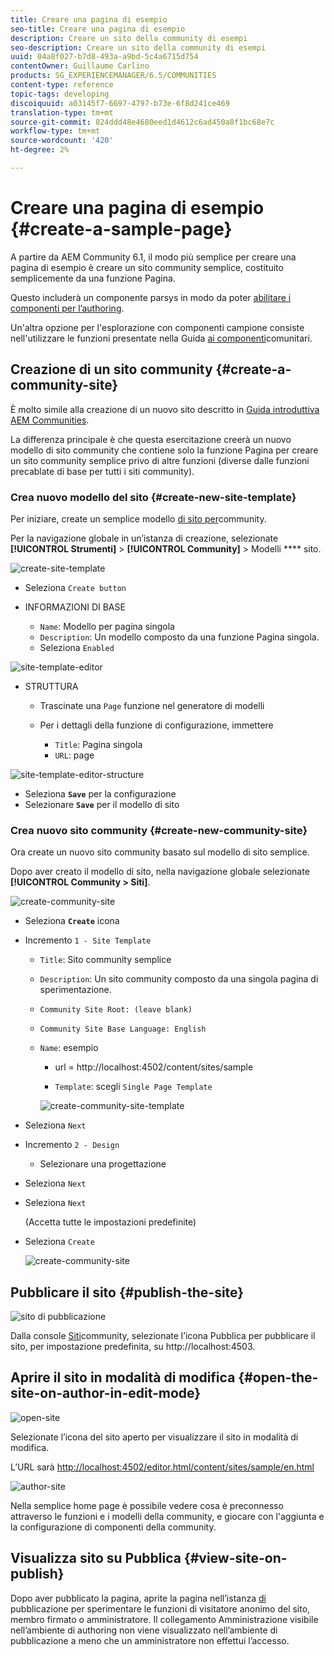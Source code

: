 ```yaml
---
title: Creare una pagina di esempio
seo-title: Creare una pagina di esempio
description: Creare un sito della community di esempi
seo-description: Creare un sito della community di esempi
uuid: 04a8f027-b7d8-493a-a9bd-5c4a6715d754
contentOwner: Guillaume Carlino
products: SG_EXPERIENCEMANAGER/6.5/COMMUNITIES
content-type: reference
topic-tags: developing
discoiquuid: a03145f7-6697-4797-b73e-6f8d241ce469
translation-type: tm+mt
source-git-commit: 824ddd48e4680eed1d4612c6ad450a8f1bc68e7c
workflow-type: tm+mt
source-wordcount: '420'
ht-degree: 2%

---
```



# Creare una pagina di esempio {#create-a-sample-page}

A partire da AEM Community 6.1, il modo più semplice per creare una pagina di esempio è creare un sito community semplice, costituito semplicemente da una funzione Pagina.

Questo includerà un componente parsys in modo da poter [abilitare i componenti per l’authoring](basics.md#accessing-communities-components).

Un&#39;altra opzione per l&#39;esplorazione con componenti campione consiste nell&#39;utilizzare le funzioni presentate nella Guida [ai componenti](components-guide.md)comunitari.

## Creazione di un sito community {#create-a-community-site}

È molto simile alla creazione di un nuovo sito descritto in [Guida introduttiva  AEM Communities](getting-started.md).

La differenza principale è che questa esercitazione creerà un nuovo modello di sito community che contiene solo la funzione [](functions.md#page-function) Pagina per creare un sito community semplice privo di altre funzioni (diverse dalle funzioni precablate di base per tutti i siti community).

### Crea nuovo modello del sito {#create-new-site-template}

Per iniziare, create un semplice modello [di sito per](sites.md)community.

Per la navigazione globale in un’istanza di creazione, selezionate **[!UICONTROL Strumenti]** > **[!UICONTROL Community]** > Modelli **** sito.

![create-site-template](assets/create-site-template1.png)

* Seleziona `Create button`
* INFORMAZIONI DI BASE

   * `Name`: Modello per pagina singola
   * `Description`: Un modello composto da una funzione Pagina singola.
   * Seleziona `Enabled`

![site-template-editor](assets/site-template-editor.png)

* STRUTTURA

   * Trascinate una `Page` funzione nel generatore di modelli
   * Per i dettagli della funzione di configurazione, immettere

      * `Title`: Pagina singola
      * `URL`: page

![site-template-editor-structure](assets/site-template-editor1.png)

* Seleziona **`Save`** per la configurazione
* Selezionare **`Save`** per il modello di sito

### Crea nuovo sito community {#create-new-community-site}

Ora create un nuovo sito community basato sul modello di sito semplice.

Dopo aver creato il modello di sito, nella navigazione globale selezionate **[!UICONTROL Community > Siti]**.

![create-community-site](assets/create-community-site1.png)

* Seleziona **`Create`** icona

* Incremento `1 - Site Template`

   * `Title`: Sito community semplice
   * `Description`: Un sito community composto da una singola pagina di sperimentazione.
   * `Community Site Root: (leave blank)`
   * `Community Site Base Language: English`
   * `Name`: esempio

      * url = http://localhost:4502/content/sites/sample

      * `Template`: scegli `Single Page Template`

      ![create-community-site-template](assets/create-community-site-template.png)


* Seleziona `Next`
* Incremento `2 - Design`

   * Selezionare una progettazione

* Seleziona `Next`
* Seleziona `Next`

   (Accetta tutte le impostazioni predefinite)

* Seleziona `Create`

   ![create-community-site](assets/create-community-site.png)

## Pubblicare il sito {#publish-the-site}

![sito di pubblicazione](assets/publish-site.png)

Dalla console [Siti](sites-console.md)community, selezionate l’icona Pubblica per pubblicare il sito, per impostazione predefinita, su http://localhost:4503.

## Aprire il sito in modalità di modifica {#open-the-site-on-author-in-edit-mode}

![open-site](assets/open-site.png)

Selezionate l’icona del sito aperto per visualizzare il sito in modalità di modifica.

L’URL sarà [http://localhost:4502/editor.html/content/sites/sample/en.html](http://localhost:4502/editor.html/content/sites/sample/en.html)

![author-site](assets/author-site.png)

Nella semplice home page è possibile vedere cosa è preconnesso attraverso le funzioni e i modelli della community, e giocare con l&#39;aggiunta e la configurazione di componenti della community.

## Visualizza sito su Pubblica {#view-site-on-publish}

Dopo aver pubblicato la pagina, aprite la pagina nell’istanza [di](http://localhost:4503/content/sites/sample/en.html) pubblicazione per sperimentare le funzioni di visitatore anonimo del sito, membro firmato o amministratore. Il collegamento Amministrazione visibile nell’ambiente di authoring non viene visualizzato nell’ambiente di pubblicazione a meno che un amministratore non effettui l’accesso.
